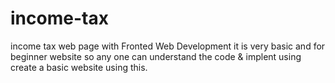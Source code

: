 # income-tax
income tax web page with Fronted Web Development
 it is very basic and for beginner website so any one can understand the code & implent using create a basic website using this.
